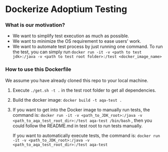 # Dockerize Adoptium Testing

### What is our motivation?

* We want to simplify test execution as much as possible.
* We want to minimize the OS requirement to ease users' work.
* We want to automate test process by just running one command. To run the test,
you can simply run `docker run -it -v <path to test jdk>:/java -v <path to test root folder>:/test <docker_image_name>`

### How to use this Dockerfile

We assume you have already cloned this repo to your local machine.

1. Execute `./get.sh -t .` in the test root folder to get all dependencies.
2. Build the docker image: `docker build -t aqa-test .`
3. If you want to get into the Docker image to manually run tests, the command is: 
   `docker run -it -v <path_to_JDK_root>:/java -v <path_to_aqa_test_root_dir>:/test aqa-test /bin/bash` , then you could follow the README.md in test root to run tests manually.

   If you want to automatically execute tests, the command is:
   `docker run -it -v <path_to_JDK_root>:/java -v <path_to_aqa_test_root_dir>:/test aqa-test`